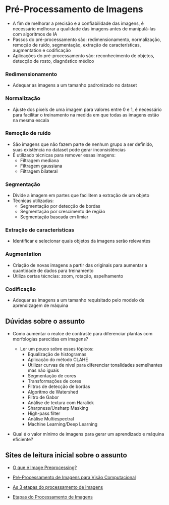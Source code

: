 # Pré-Processamento de Imagens

- A fim de melhorar a precisão e a confiabilidade das imagens, é necessário melhorar a qualidade das imagens antes de manipulá-las com algoritmos de IA
- Passos do pré-processamento são: redimensionamento, normalização, remoção de ruído, segmentação, extração de características, augmentation e codificação
- Aplicações do pré-processamento são: reconhecimento de objetos, detecção de rosto, diagnóstico médico

### Redimensionamento
- Adequar as imagens a um tamanho padronizado no dataset

### Normalização
- Ajuste dos pixels de uma imagem para valores entre 0 e 1, é necessário para facilitar o treinamento na medida em que todas as imagens estão na mesma escala

### Remoção de ruído
- São imagens que não fazem parte de nenhum grupo a ser definido, suas existência no dataset pode gerar inconsistências
- É utilizado técnicas para remover essas imagens:
    - Filtragem mediana
    - Filtragem gaussiana
    - Filtragem bilateral

### Segmentação
- Divide a imagem em partes que facilitem a extração de um objeto
- Técnicas utilizadas:
    - Segmentação por detecção de bordas
    - Segmentação por crescimento de região
    - Segmentação baseada em limiar

### Extração de características
- Identificar e selecionar quais objetos da imagens serão relevantes

### Augmentation
- Criação de novas imagens a partir das originais para aumentar a quantidade de dados para treinamento
- Utiliza certas técncias: zoom, rotação, espelhamento

### Codificação
- Adequar as imagens a um tamanho requisitado pelo modelo de aprendizagem de máquina

## Dúvidas sobre o assunto
- Como aumentar o realce de contraste para diferenciar plantas com morfologias parecidas em imagens?
  - Ler um pouco sobre esses tópicos:
    - Equalização de histogramas
    - Aplicação do método CLAHE
    - Utilizar curvas de nível para diferenciar tonalidades semelhantes mas não iguais
    - Segmentação de cores
    - Transformações de cores
    - Filtros de detecção de bordas
    - Algoritmo de Watershed
    - Filtro de Gabor
    - Análise de textura com Haralick
    - Sharpness/Unsharp Masking
    - High-pass filter
    - Análise Multiespectral
    - Machine Learning/Deep Learning

- Qual é o valor mínimo de imagens para gerar um aprendizado e máquina eficiente?

## Sites de leitura inicial sobre o assunto
- [O que é Image Preprocessing?](https://glossario.maiconramos.com/glossario/o-que-e-image-preprocessing-pre-processamento-de-imagens-em-ia/)

- [Pré-Processamento de Imagens para Visão Computacional](https://medium.com/@denise_marti/pr%C3%A9-processamento-de-imagens-abb25cc48eb4)

- [As 3 etapas do processamento de imagens](https://adenilsongiovanini.com.br/blog/processamento-de-imagem-as-3-etapas/)

- [Etapas do Processamento de Imagens](https://1library.org/article/pr%C3%A9-processamento-etapas-do-processamento-de-imagens.y83pw9wq#google_vignette)
